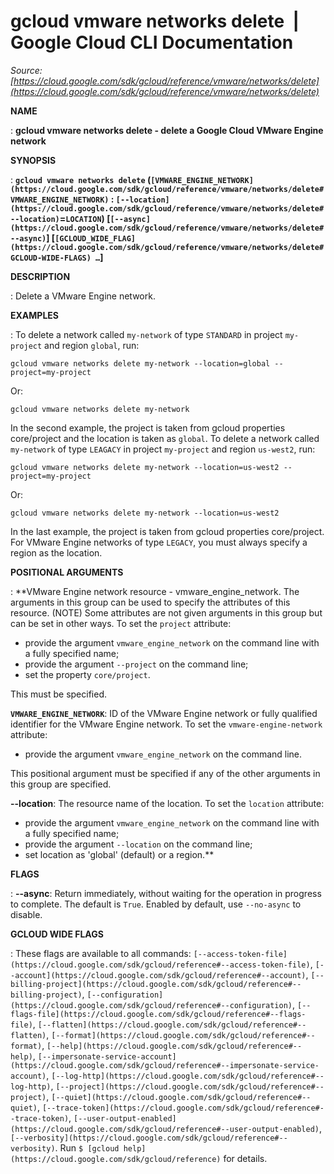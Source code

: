 # gcloud vmware networks delete  |  Google Cloud CLI Documentation

*Source: [https://cloud.google.com/sdk/gcloud/reference/vmware/networks/delete](https://cloud.google.com/sdk/gcloud/reference/vmware/networks/delete)*

**NAME**

: **gcloud vmware networks delete - delete a Google Cloud VMware Engine network**

**SYNOPSIS**

: **`gcloud vmware networks delete` (`[VMWARE_ENGINE_NETWORK](https://cloud.google.com/sdk/gcloud/reference/vmware/networks/delete#VMWARE_ENGINE_NETWORK)` : `[--location](https://cloud.google.com/sdk/gcloud/reference/vmware/networks/delete#--location)`=`LOCATION`) [`[--async](https://cloud.google.com/sdk/gcloud/reference/vmware/networks/delete#--async)`] [`[GCLOUD_WIDE_FLAG](https://cloud.google.com/sdk/gcloud/reference/vmware/networks/delete#GCLOUD-WIDE-FLAGS) …`]**

**DESCRIPTION**

: Delete a VMware Engine network.

**EXAMPLES**

: To delete a network called `my-network` of type `STANDARD`
in project `my-project` and region `global`, run:

```
gcloud vmware networks delete my-network --location=global --project=my-project
```

Or:

```
gcloud vmware networks delete my-network
```

In the second example, the project is taken from gcloud properties core/project
and the location is taken as `global`.
To delete a network called `my-network` of type `LEAGACY`
in project `my-project` and region `us-west2`, run:

```
gcloud vmware networks delete my-network --location=us-west2 --project=my-project
```

Or:

```
gcloud vmware networks delete my-network --location=us-west2
```

In the last example, the project is taken from gcloud properties core/project.
For VMware Engine networks of type `LEGACY`, you must always specify
a region as the location.

**POSITIONAL ARGUMENTS**

: **VMware Engine network resource - vmware_engine_network. The arguments in this
group can be used to specify the attributes of this resource. (NOTE) Some
attributes are not given arguments in this group but can be set in other ways.
To set the `project` attribute:

- provide the argument `vmware_engine_network` on the command line with
a fully specified name;
- provide the argument `--project` on the command line;
- set the property `core/project`.

This must be specified.

**`VMWARE_ENGINE_NETWORK`**:
ID of the VMware Engine network or fully qualified identifier for the VMware
Engine network.
To set the `vmware-engine-network` attribute:

- provide the argument `vmware_engine_network` on the command line.

This positional argument must be specified if any of the other arguments in this
group are specified.

**--location**:
The resource name of the location.
To set the `location` attribute:

- provide the argument `vmware_engine_network` on the command line with
a fully specified name;
- provide the argument `--location` on the command line;
- set location as 'global' (default) or a region.**

**FLAGS**

: **--async**:
Return immediately, without waiting for the operation in progress to complete.
The default is `True`. Enabled by default, use
`--no-async` to disable.

**GCLOUD WIDE FLAGS**

: These flags are available to all commands: `[--access-token-file](https://cloud.google.com/sdk/gcloud/reference#--access-token-file)`,
`[--account](https://cloud.google.com/sdk/gcloud/reference#--account)`, `[--billing-project](https://cloud.google.com/sdk/gcloud/reference#--billing-project)`,
`[--configuration](https://cloud.google.com/sdk/gcloud/reference#--configuration)`,
`[--flags-file](https://cloud.google.com/sdk/gcloud/reference#--flags-file)`,
`[--flatten](https://cloud.google.com/sdk/gcloud/reference#--flatten)`, `[--format](https://cloud.google.com/sdk/gcloud/reference#--format)`, `[--help](https://cloud.google.com/sdk/gcloud/reference#--help)`, `[--impersonate-service-account](https://cloud.google.com/sdk/gcloud/reference#--impersonate-service-account)`,
`[--log-http](https://cloud.google.com/sdk/gcloud/reference#--log-http)`,
`[--project](https://cloud.google.com/sdk/gcloud/reference#--project)`, `[--quiet](https://cloud.google.com/sdk/gcloud/reference#--quiet)`, `[--trace-token](https://cloud.google.com/sdk/gcloud/reference#--trace-token)`, `[--user-output-enabled](https://cloud.google.com/sdk/gcloud/reference#--user-output-enabled)`,
`[--verbosity](https://cloud.google.com/sdk/gcloud/reference#--verbosity)`.
Run `$ [gcloud help](https://cloud.google.com/sdk/gcloud/reference)` for details.